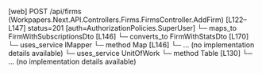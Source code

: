 [web] POST /api/firms  (Workpapers.Next.API.Controllers.Firms.FirmsController.AddFirm)  [L122–L147] status=201 [auth=AuthorizationPolicies.SuperUser]
  └─ maps_to FirmWithSubscriptionsDto [L146]
    └─ converts_to FirmWithStatsDto [L170]
  └─ uses_service IMapper
    └─ method Map [L146]
      └─ ... (no implementation details available)
  └─ uses_service UnitOfWork
    └─ method Table [L130]
      └─ ... (no implementation details available)

